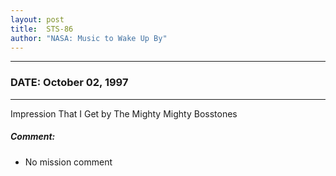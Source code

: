 ```yaml
---
layout: post
title:  STS-86
author: "NASA: Music to Wake Up By"
---
```


----
### DATE: October 02, 1997
----
Impression That I Get by The Mighty Mighty Bosstones

##### Comment:
* No mission comment
